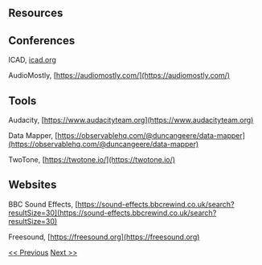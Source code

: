 ## Resources

## Conferences

ICAD, [icad.org](https://icad.org/)

AudioMostly, [https://audiomostly.com/](https://audiomostly.com/)

## Tools

Audacity, [https://www.audacityteam.org](https://www.audacityteam.org)

Data Mapper, [https://observablehq.com/@duncangeere/data-mapper](https://observablehq.com/@duncangeere/data-mapper)

TwoTone, [https://twotone.io/](https://twotone.io/)

## Websites

BBC Sound Effects, [https://sound-effects.bbcrewind.co.uk/search?resultSize=30](https://sound-effects.bbcrewind.co.uk/search?resultSize=30)

Freesound, [https://freesound.org](https://freesound.org)



[<< Previous](design)  [Next >>](bibliography)